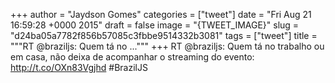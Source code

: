 
+++
author = "Jaydson Gomes"
categories = ["tweet"]
date = "Fri Aug 21 16:59:28 +0000 2015"
draft = false
image = "{TWEET_IMAGE}"
slug = "d24ba05a7782f856b57085c3fbbe9514332b3081"
tags = ["tweet"]
title = """RT @braziljs: Quem tá no ..."""
+++
RT @braziljs: Quem tá no trabalho ou em casa, não deixa de acompanhar o streaming do evento: http://t.co/OXn83Vgjhd #BrazilJS
